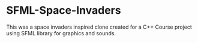 # SFML-Space-Invaders

This was a space invaders inspired clone created for a C++ Course project using SFML library for graphics and sounds.
